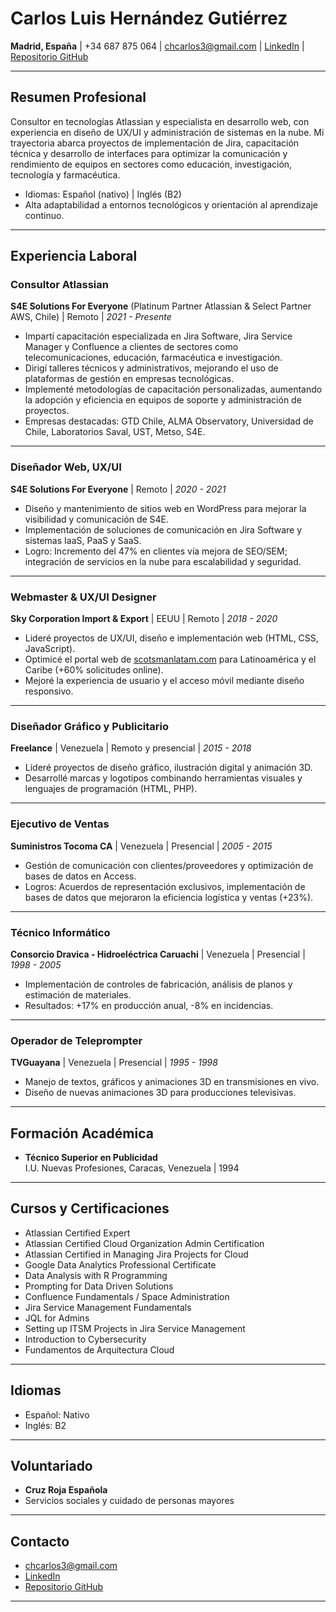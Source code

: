 

# Carlos Luis Hernández Gutiérrez

**Madrid, España** | +34 687 875 064 | [chcarlos3@gmail.com](mailto:chcarlos3@gmail.com) | [LinkedIn](https://linkedin.com/in/carloslhg) | [Repositorio GitHub](https://carloslhg.github.io/Repositorio)

---

## Resumen Profesional

Consultor en tecnologías Atlassian y especialista en desarrollo web, con experiencia en diseño de UX/UI y administración de sistemas en la nube. Mi trayectoria abarca proyectos de implementación de Jira, capacitación técnica y desarrollo de interfaces para optimizar la comunicación y rendimiento de equipos en sectores como educación, investigación, tecnología y farmacéutica.

- Idiomas: Español (nativo) | Inglés (B2)
- Alta adaptabilidad a entornos tecnológicos y orientación al aprendizaje continuo.

---

## Experiencia Laboral

### Consultor Atlassian  
**S4E Solutions For Everyone** (Platinum Partner Atlassian & Select Partner AWS, Chile) | Remoto | *2021 - Presente*

- Impartí capacitación especializada en Jira Software, Jira Service Manager y Confluence a clientes de sectores como telecomunicaciones, educación, farmacéutica e investigación.
- Dirigí talleres técnicos y administrativos, mejorando el uso de plataformas de gestión en empresas tecnológicas.
- Implementé metodologías de capacitación personalizadas, aumentando la adopción y eficiencia en equipos de soporte y administración de proyectos.
- Empresas destacadas: GTD Chile, ALMA Observatory, Universidad de Chile, Laboratorios Saval, UST, Metso, S4E.

---

### Diseñador Web, UX/UI  
**S4E Solutions For Everyone** | Remoto | *2020 - 2021*

- Diseño y mantenimiento de sitios web en WordPress para mejorar la visibilidad y comunicación de S4E.
- Implementación de soluciones de comunicación en Jira Software y sistemas IaaS, PaaS y SaaS.
- Logro: Incremento del 47% en clientes vía mejora de SEO/SEM; integración de servicios en la nube para escalabilidad y seguridad.

---

### Webmaster & UX/UI Designer  
**Sky Corporation Import & Export** | EEUU | Remoto | *2018 - 2020*

- Lideré proyectos de UX/UI, diseño e implementación web (HTML, CSS, JavaScript).
- Optimicé el portal web de [scotsmanlatam.com](https://scotsmanlatam.com) para Latinoamérica y el Caribe (+60% solicitudes online).
- Mejoré la experiencia de usuario y el acceso móvil mediante diseño responsivo.

---

### Diseñador Gráfico y Publicitario  
**Freelance** | Venezuela | Remoto y presencial | *2015 - 2018*

- Lideré proyectos de diseño gráfico, ilustración digital y animación 3D.
- Desarrollé marcas y logotipos combinando herramientas visuales y lenguajes de programación (HTML, PHP).

---

### Ejecutivo de Ventas  
**Suministros Tocoma CA** | Venezuela | Presencial | *2005 - 2015*

- Gestión de comunicación con clientes/proveedores y optimización de bases de datos en Access.
- Logros: Acuerdos de representación exclusivos, implementación de bases de datos que mejoraron la eficiencia logística y ventas (+23%).

---

### Técnico Informático  
**Consorcio Dravica - Hidroeléctrica Caruachi** | Venezuela | Presencial | *1998 - 2005*

- Implementación de controles de fabricación, análisis de planos y estimación de materiales.
- Resultados: +17% en producción anual, -8% en incidencias.

---

### Operador de Teleprompter  
**TVGuayana** | Venezuela | Presencial | *1995 - 1998*

- Manejo de textos, gráficos y animaciones 3D en transmisiones en vivo.
- Diseño de nuevas animaciones 3D para producciones televisivas.

---

## Formación Académica

- **Técnico Superior en Publicidad**  
  I.U. Nuevas Profesiones, Caracas, Venezuela | 1994

---

## Cursos y Certificaciones

- Atlassian Certified Expert
- Atlassian Certified Cloud Organization Admin Certification
- Atlassian Certified in Managing Jira Projects for Cloud
- Google Data Analytics Professional Certificate
- Data Analysis with R Programming
- Prompting for Data Driven Solutions
- Confluence Fundamentals / Space Administration
- Jira Service Management Fundamentals
- JQL for Admins
- Setting up ITSM Projects in Jira Service Management
- Introduction to Cybersecurity
- Fundamentos de Arquitectura Cloud

---

## Idiomas

- Español: Nativo
- Inglés: B2

---

## Voluntariado

- **Cruz Roja Española**  
- Servicios sociales y cuidado de personas mayores

---

## Contacto

- [chcarlos3@gmail.com](mailto:chcarlos3@gmail.com)
- [LinkedIn](https://linkedin.com/in/carloslhg)
- [Repositorio GitHub](https://carloslhg.github.io/Repositorio)

---

